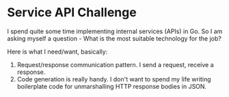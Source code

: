 # Service API Challenge

I spend quite some time implementing internal services (APIs) in Go.
So I am asking myself a question - What is the most suitable technology for the job?

Here is what I need/want, basically:

1. Request/response communication pattern. I send a request, receive a response.
2. Code generation is really handy. I don't want to spend my life writing
   boilerplate code for unmarshalling HTTP response bodies in JSON.
